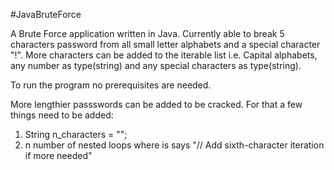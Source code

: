 #JavaBruteForce

A Brute Force application written in Java. Currently able to break 5 characters password from all small letter alphabets and a special character "!". More characters can be added to the iterable list i.e. Capital alphabets, any number as type(string) and any special characters as type(string).

To run the program no prerequisites are needed.

More lengthier passswords can be added to be cracked. For that a few things need to be added:
1. String n_characters = "";
2. n number of nested loops where is says "// Add sixth-character iteration if more needed"

